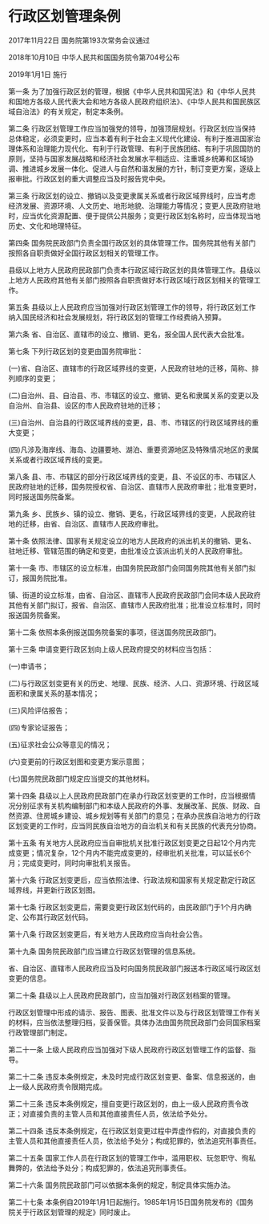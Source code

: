 # 行政区划管理条例

2017年11月22日 国务院第193次常务会议通过

2018年10月10日 中华人民共和国国务院令第704号公布

2019年1月1日 施行

<!-- INFO END -->

第一条 为了加强行政区划的管理，根据《中华人民共和国宪法》和《中华人民共和国地方各级人民代表大会和地方各级人民政府组织法》、《中华人民共和国民族区域自治法》的有关规定，制定本条例。

第二条 行政区划管理工作应当加强党的领导，加强顶层规划。行政区划应当保持总体稳定，必须变更时，应当本着有利于社会主义现代化建设、有利于推进国家治理体系和治理能力现代化、有利于行政管理、有利于民族团结、有利于巩固国防的原则，坚持与国家发展战略和经济社会发展水平相适应、注重城乡统筹和区域协调、推进城乡发展一体化、促进人与自然和谐发展的方针，制订变更方案，逐级上报审批。行政区划的重大调整应当及时报告党中央。

第三条 行政区划的设立、撤销以及变更隶属关系或者行政区域界线时，应当考虑经济发展、资源环境、人文历史、地形地貌、治理能力等情况；变更人民政府驻地时，应当优化资源配置、便于提供公共服务；变更行政区划名称时，应当体现当地历史、文化和地理特征。

第四条 国务院民政部门负责全国行政区划的具体管理工作。国务院其他有关部门按照各自职责做好全国行政区划相关的管理工作。

县级以上地方人民政府民政部门负责本行政区域行政区划的具体管理工作。县级以上地方人民政府其他有关部门按照各自职责做好本行政区域行政区划相关的管理工作。

第五条 县级以上人民政府应当加强对行政区划管理工作的领导，将行政区划工作纳入国民经济和社会发展规划，将行政区划的管理工作经费纳入预算。

第六条 省、自治区、直辖市的设立、撤销、更名，报全国人民代表大会批准。

第七条 下列行政区划的变更由国务院审批：

(一)省、自治区、直辖市的行政区域界线的变更，人民政府驻地的迁移，简称、排列顺序的变更；

(二)自治州、县、自治县、市、市辖区的设立、撤销、更名和隶属关系的变更以及自治州、自治县、设区的市人民政府驻地的迁移；

(三)自治州、自治县的行政区域界线的变更，县、市、市辖区的行政区域界线的重大变更；

(四)凡涉及海岸线、海岛、边疆要地、湖泊、重要资源地区及特殊情况地区的隶属关系或者行政区域界线的变更。

第八条 县、市、市辖区的部分行政区域界线的变更，县、不设区的市、市辖区人民政府驻地的迁移，国务院授权省、自治区、直辖市人民政府审批；批准变更时，同时报送国务院备案。

第九条 乡、民族乡、镇的设立、撤销、更名，行政区域界线的变更，人民政府驻地的迁移，由省、自治区、直辖市人民政府审批。

第十条 依照法律、国家有关规定设立的地方人民政府的派出机关的撤销、更名、驻地迁移、管辖范围的确定和变更，由批准设立该派出机关的人民政府审批。

第十一条 市、市辖区的设立标准，由国务院民政部门会同国务院其他有关部门拟订，报国务院批准。

镇、街道的设立标准，由省、自治区、直辖市人民政府民政部门会同本级人民政府其他有关部门拟订，报省、自治区、直辖市人民政府批准；批准设立标准时，同时报送国务院备案。

第十二条 依照本条例报送国务院备案的事项，径送国务院民政部门。

第十三条 申请变更行政区划向上级人民政府提交的材料应当包括：

(一)申请书；

(二)与行政区划变更有关的历史、地理、民族、经济、人口、资源环境、行政区域面积和隶属关系的基本情况；

(三)风险评估报告；

(四)专家论证报告；

(五)征求社会公众等意见的情况；

(六)变更前的行政区划图和变更方案示意图；

(七)国务院民政部门规定应当提交的其他材料。

第十四条 县级以上人民政府民政部门在承办行政区划变更的工作时，应当根据情况分别征求有关机构编制部门和本级人民政府的外事、发展改革、民族、财政、自然资源、住房城乡建设、城乡规划等有关部门的意见；在承办民族自治地方的行政区划变更的工作时，应当同民族自治地方的自治机关和有关民族的代表充分协商。

第十五条 有关地方人民政府应当自审批机关批准行政区划变更之日起12个月内完成变更；情况复杂，12个月内不能完成变更的，经审批机关批准，可以延长6个月；完成变更时，同时向审批机关报告。

第十六条 行政区划变更后，应当依照法律、行政法规和国家有关规定勘定行政区域界线，并更新行政区划图。

第十七条 行政区划变更后，需要变更行政区划代码的，由民政部门于1个月内确定、公布其行政区划代码。

第十八条 行政区划变更后，有关地方人民政府应当向社会公告。

第十九条 国务院民政部门应当建立行政区划管理的信息系统。

省、自治区、直辖市人民政府应当及时向国务院民政部门报送本行政区域行政区划变更的信息。

第二十条 县级以上人民政府民政部门，应当加强对行政区划档案的管理。

行政区划管理中形成的请示、报告、图表、批准文件以及与行政区划管理工作有关的材料，应当依法整理归档，妥善保管。具体办法由国务院民政部门会同国家档案行政管理部门制定。

第二十一条 上级人民政府应当加强对下级人民政府行政区划管理工作的监督、指导。

第二十二条 违反本条例规定，未及时完成行政区划变更、备案、信息报送的，由上一级人民政府责令限期完成。

第二十三条 违反本条例规定，擅自变更行政区划的，由上一级人民政府责令改正；对直接负责的主管人员和其他直接责任人员，依法给予处分。

第二十四条 违反本条例规定，在行政区划变更过程中弄虚作假的，对直接负责的主管人员和其他直接责任人员，依法给予处分；构成犯罪的，依法追究刑事责任。

第二十五条 国家工作人员在行政区划的管理工作中，滥用职权、玩忽职守、徇私舞弊的，依法给予处分；构成犯罪的，依法追究刑事责任。

第二十六条 国务院民政部门可以依据本条例的规定，制定具体实施办法。

第二十七条 本条例自2019年1月1日起施行。1985年1月15日国务院发布的《国务院关于行政区划管理的规定》同时废止。

